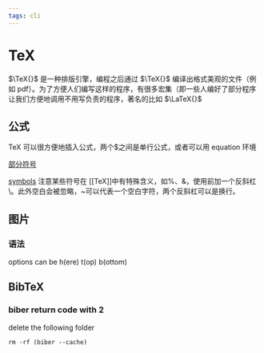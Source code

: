 ```yaml
---
tags: cli
---
```

# TeX

$\TeX{}$ 是一种排版引擎，编程之后通过 $\TeX{}$ 编译出格式美观的文件（例如 pdf）。为了方便人们编写这样的程序，有很多宏集（即一些人编好了部分程序让我们方便地调用不用写负责的程序，著名的比如 $\LaTeX{}$


## 公式

TeX 可以很方便地插入公式，两个$之间是单行公式，或者可以用 equation 环境

[部分符号](https://www.math.pku.edu.cn/teachers/lidf/docs/textrick/symbols-a4.pdf)

[symbols](../../attachments/symbols.pdf) 
注意某些符号在 [[TeX]]中有特殊含义，如%、&，使用前加一个反斜杠\。此外空白会被忽略，~可以代表一个空白字符，两个反斜杠可以是换行。

## 图片

### 语法

options can be h(ere) t(op) b(ottom)

## BibTeX

### biber return code with 2

delete the following folder

```shell
rm -rf (biber --cache)
```
